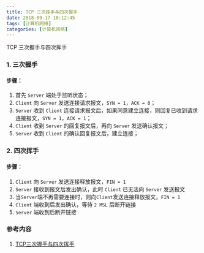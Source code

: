 ```yaml
---
title: TCP 三次挥手与四次握手
date: 2018-09-17 10:12:45
tags: [计算机网络]
categories: [计算机网络]
---
```


TCP 三次握手与四次挥手



### 1. 三次握手



#### 步骤：

1. 首先 `Server` 端处于监听状态；
2. `Client` 向 `Server` 发送连接请求报文，`SYN = 1`，`ACK = 0`；
3. `Server` 收到 `Client` 连接请求报文后，如果同意建立连接，则回复已收到请求连接报文，`SYN = 1`，`ACK = 1`；
4. `Client` 收到 `Server` 的回复报文后，再向 `Server` 发送确认报文；
5. `Server` 收到 `Client` 的确认回复报文后，建立连接；

### 2. 四次挥手



#### 步骤：

1. `Client` 向 `Server` 发送连接释放报文，`FIN = 1`
2. `Server` 接收到报文后发出确认，此时 `Client` 已无法向 `Server` 发送报文
3. 当`Server`端不再需要连接时，则向`Client`发送连接释放报文，`FIN = 1`
4. `Client` 端收到后发出确认，等待 `2 MSL` 后断开链接
5. `Server` 端收到后断开链接



### 参考内容

1. [TCP三次握手与四次挥手](https://github.com/CyC2018/CS-Notes/blob/master/notes/%E8%AE%A1%E7%AE%97%E6%9C%BA%E7%BD%91%E7%BB%9C.md#tcp-%E7%9A%84%E4%B8%89%E6%AC%A1%E6%8F%A1%E6%89%8B)